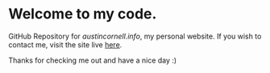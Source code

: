 # Welcome to my code.
GitHub Repository for *austincornell.info*, my personal website. If you wish to contact me, visit the site live [here](https://austincornell.info).

Thanks for checking me out and have a nice day :)
